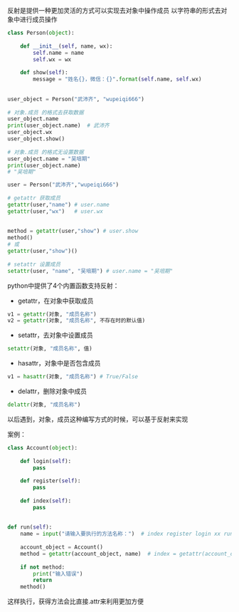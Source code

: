 反射是提供一种更加灵活的方式可以实现去对象中操作成员
以字符串的形式去对象中进行成员操作

```python
class Person(object):  
  
    def __init__(self, name, wx):  
        self.name = name  
        self.wx = wx  
  
    def show(self):  
        message = "姓名{}，微信：{}".format(self.name, self.wx)  
  
  
user_object = Person("武沛齐", "wupeiqi666")  
  
# 对象.成员 的格式去获取数据  
user_object.name  
print(user_object.name)  # 武沛齐
user_object.wx  
user_object.show()  
  
# 对象.成员 的格式无设置数据  
user_object.name = "吴培期"  
print(user_object.name)
# "吴培期"
```

```python
user = Person("武沛齐","wupeiqi666")  
  
# getattr 获取成员  
getattr(user,"name") # user.name  
getattr(user,"wx")   # user.wx  
  
  
method = getattr(user,"show") # user.show  
method()  
# 或  
getattr(user,"show")()  
  
# setattr 设置成员  
setattr(user, "name", "吴培期") # user.name = "吴培期"
```

python中提供了4个内置函数支持反射：

- getattr，在对象中获取成员
```python
v1 = getattr(对象, "成员名称")
v2 = getattr(对象, "成员名称", 不存在时的默认值)
```

- setattr，去对象中设置成员
```python
setattr(对象, "成员名称", 值)
```

- hasattr，对象中是否包含成员
```python
v1 = hasattr(对象, "成员名称") # True/False
```

- delattr，删除对象中成员
```python
delattr(对象, "成员名称")
```

以后遇到，对象，成员这种编写方式的时候，可以基于反射来实现

案例：
```python
class Account(object):  
  
    def login(self):  
        pass  
  
    def register(self):  
        pass  
  
    def index(self):  
        pass  
  
  
def run(self):  
    name = input("请输入要执行的方法名称：")  # index register login xx run ..  
  
    account_object = Account()  
    method = getattr(account_object, name)  # index = getattr(account_object,"index")  
  
    if not method:  
        print("输入错误")  
        return  
    method()
```
这样执行，获得方法会比直接.attr来利用更加方便

